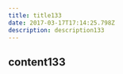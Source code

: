 ```yaml
---
title: title133
date: 2017-03-17T17:14:25.798Z
description: description133
---
```


## content133
  
